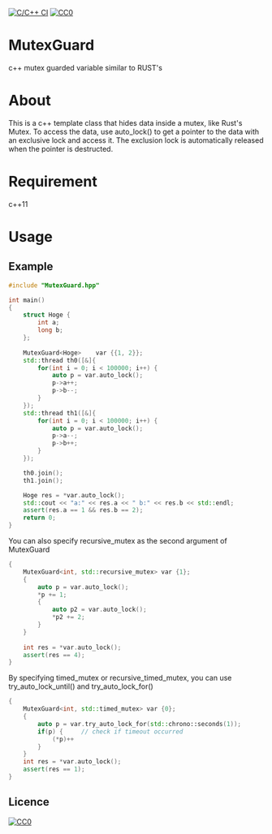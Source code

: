 [![C/C++ CI](https://github.com/ma0001/MutexGuard/actions/workflows/c-cpp.yml/badge.svg)](https://github.com/ma0001/MutexGuard/actions/workflows/c-cpp.yml)
[![CC0](http://i.creativecommons.org/p/zero/1.0/88x31.png "CC0")](http://creativecommons.org/publicdomain/zero/1.0/deed.ja)

# MutexGuard

c++ mutex guarded variable similar to RUST's

# About

This is a c++ template class that hides data inside a mutex, like Rust's Mutex. To access the data, use auto_lock() to get a pointer to the data with an exclusive lock and access it. The exclusion lock is automatically released when the pointer is destructed.

# Requirement

c++11

# Usage

## Example

```c++
#include "MutexGuard.hpp"

int main()
{
	struct Hoge {
		int a;
		long b;
	};
	
	MutexGuard<Hoge>	var {{1, 2}};
	std::thread th0([&]{
		for(int i = 0; i < 100000; i++) {
			auto p = var.auto_lock();
			p->a++;
			p->b--;
		}
	});
	std::thread th1([&]{
		for(int i = 0; i < 100000; i++) {
			auto p = var.auto_lock();
			p->a--;
			p->b++;
		}
	});

	th0.join();
	th1.join();

	Hoge res = *var.auto_lock();
	std::cout << "a:" << res.a << " b:" << res.b << std::endl;
	assert(res.a == 1 && res.b == 2);
	return 0;
}
```
You can also specify recursive_mutex as the second argument of MutexGuard
```c++
{
	MutexGuard<int, std::recursive_mutex> var {1};
	{
		auto p = var.auto_lock();
		*p += 1;
		{
			auto p2 = var.auto_lock();
			*p2 += 2;
		}
	}
	
	int res = *var.auto_lock();
	assert(res == 4);
}
```
By specifying timed_mutex or recursive_timed_mutex, you can use try_auto_lock_until() and try_auto_lock_for()
```c++
{
	MutexGuard<int, std::timed_mutex> var {0};
	{
		auto p = var.try_auto_lock_for(std::chrono::seconds(1));
		if(p) {		// check if timeout occurred
			(*p)++
		}
	}
	int res = *var.auto_lock();
	assert(res == 1);
}
```


## Licence

[![CC0](http://i.creativecommons.org/p/zero/1.0/88x31.png "CC0")](http://creativecommons.org/publicdomain/zero/1.0/deed.ja)
